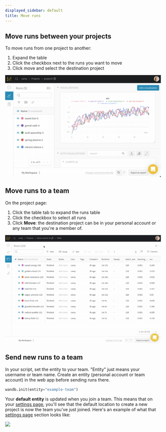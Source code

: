 ```yaml
---
displayed_sidebar: default
title: Move runs
---
```


## Move runs between your projects

To move runs from one project to another:

1. Expand the table
2. Click the checkbox next to the runs you want to move
3. Click move and select the destination project

![](/images/app_ui/howto_move_runs.gif)



## Move runs to a team

On the project page:

1. Click the table tab to expand the runs table
2. Click the checkbox to select all runs
3. Click **Move**: the destination project can be in your personal account or any team that you're a member of.

![](/images/app_ui/demo_move_runs.gif)

## Send new runs to a team

In your script, set the entity to your team. "Entity" just means your username or team name. Create an entity (personal account or team account) in the web app before sending runs there.

```python
wandb.init(entity="example-team")
```

Your **default entity** is updated when you join a team. This means that on your [settings page](https://app.wandb.ai/settings), you'll see that the default location to create a new project is now the team you've just joined. Here's an example of what that [settings page](https://app.wandb.ai/settings) section looks like:

![](/images/app_ui/send_new_runs_to_team.png)
